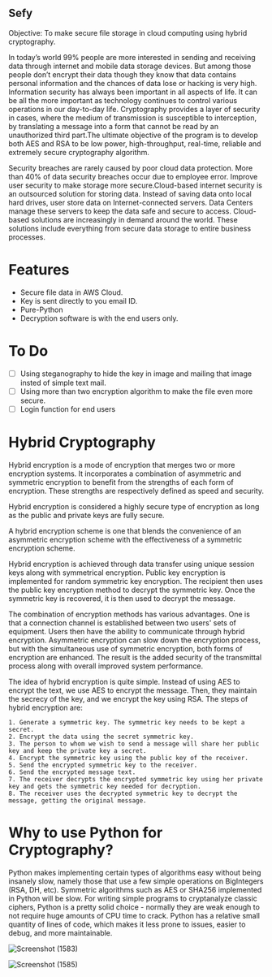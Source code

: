 ## Sefy  ##

Objective: To make secure file storage in cloud computing using hybrid cryptography.

In today’s world 99% people are more interested in sending and receiving data through internet and mobile data storage devices. But among those people don’t encrypt their data though they know that data contains personal information and the chances of data lose or hacking is very high. Information security has always been important in all aspects of life. It can be all the more important as technology continues to control various operations in our day-to-day life. Cryptography provides a layer of security in cases, where the medium of transmission is susceptible to interception, by translating a message into a form that cannot be read by an unauthorized third part.The ultimate objective of the program is to develop both AES and RSA to be low power, high-throughput, real-time, reliable and extremely secure cryptography algorithm.

Security breaches are rarely caused by poor cloud data protection. More than 40% of data security breaches occur due to employee error. Improve user security to make storage more secure.Cloud-based internet security is an outsourced solution for storing data. Instead of saving data onto local hard drives, user store data on Internet-connected servers. Data Centers manage these servers to keep the data safe and secure to access.
Cloud-based solutions are increasingly in demand around the world. These solutions include everything from secure data storage to entire business processes.

# Features
* Secure file data in AWS Cloud.
* Key is sent directly to you email ID.
* Pure-Python
* Decryption software is with the end users only.

# To Do
- [ ] Using steganography to hide the key in image and mailing that image insted of simple text mail.
- [ ] Using more than two encryption algorithm to make the file even more secure.
- [ ] Login function for end users

# Hybrid Cryptography

Hybrid encryption is a mode of encryption that merges two or more encryption systems. It incorporates a combination of asymmetric and symmetric encryption to benefit from the strengths of each form of encryption. These strengths are respectively defined as speed and security.

Hybrid encryption is considered a highly secure type of encryption as long as the public and private keys are fully secure.

A hybrid encryption scheme is one that blends the convenience of an asymmetric encryption scheme with the effectiveness of a symmetric encryption scheme.

Hybrid encryption is achieved through data transfer using unique session keys along with symmetrical encryption. Public key encryption is implemented for random symmetric key encryption. The recipient then uses the public key encryption method to decrypt the symmetric key. Once the symmetric key is recovered, it is then used to decrypt the message.

The combination of encryption methods has various advantages. One is that a connection channel is established between two users' sets of equipment. Users then have the ability to communicate through hybrid encryption. Asymmetric encryption can slow down the encryption process, but with the simultaneous use of symmetric encryption, both forms of encryption are enhanced. The result is the added security of the transmittal process along with overall improved system performance.


The idea of hybrid encryption is quite simple. Instead of using AES to encrypt the text, we use AES to encrypt the message. Then, they maintain the secrecy of the key, and we encrypt the key using RSA. The steps of hybrid encryption are:


    1. Generate a symmetric key. The symmetric key needs to be kept a secret.
    2. Encrypt the data using the secret symmetric key.
    3. The person to whom we wish to send a message will share her public key and keep the private key a secret.
    4. Encrypt the symmetric key using the public key of the receiver.
    5. Send the encrypted symmetric key to the receiver.
    6. Send the encrypted message text.
    7. The receiver decrypts the encrypted symmetric key using her private key and gets the symmetric key needed for decryption.
    8. The receiver uses the decrypted symmetric key to decrypt the message, getting the original message.


# Why to use Python for Cryptography?

Python makes implementing certain types of algorithms easy without being insanely slow, namely those that use a few simple operations on BigIntegers (RSA, DH, etc).
Symmetric algorithms such as AES or SHA256 implemented in Python will be slow.
For writing simple programs to cryptanalyze classic ciphers, Python is a pretty solid choice - normally they are weak enough to not require huge amounts of CPU time to crack.  Python has a relative small quantity of lines of code, which makes it less prone to issues, easier to debug, and more maintainable.

![Screenshot (1583)](https://user-images.githubusercontent.com/34811605/116817461-161d8c00-ab84-11eb-8a93-fb9a48c05477.png)

![Screenshot (1585)](https://user-images.githubusercontent.com/34811605/116817465-1c136d00-ab84-11eb-82ff-28e06a672515.png)
